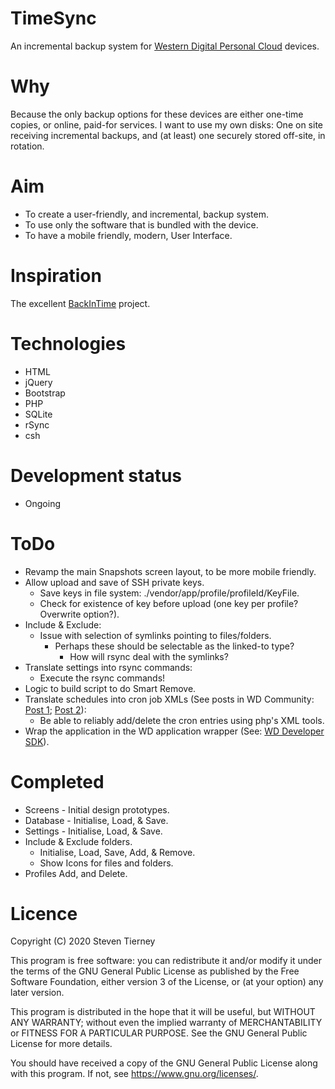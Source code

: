 # TimeSync
An incremental backup system for [Western Digital Personal Cloud](https://shop.westerndigital.com/en-gb/c/nas-and-cloud-storage) devices.

# Why
Because the only backup options for these devices are either one-time copies, or online, paid-for services.
I want to use my own disks: One on site receiving incremental backups, and (at least) one securely stored off-site, in rotation.

# Aim
- To create a user-friendly, and incremental, backup system.
- To use only the software that is bundled with the device.
- To have a mobile friendly, modern, User Interface.

# Inspiration
The excellent [BackInTime](https://github.com/bit-team/backintime) project.

# Technologies
- HTML
- jQuery
- Bootstrap
- PHP
- SQLite
- rSync
- csh

# Development status
- Ongoing

# ToDo
- Revamp the main Snapshots screen layout, to be more mobile friendly.
- Allow upload and save of SSH private keys.
  - Save keys in file system: ./vendor/app/profile/profileId/KeyFile.
  - Check for existence of key before upload (one key per profile? Overwrite option?).
- Include & Exclude:
  - Issue with selection of symlinks pointing to files/folders.
    - Perhaps these should be selectable as the linked-to type?
      - How will rsync deal with the symlinks?
- Translate settings into rsync commands:
  - Execute the rsync commands!
- Logic to build script to do Smart Remove.
- Translate schedules into cron job XMLs (See posts in WD Community: [Post 1](https://community.wd.com/t/crontab-on-mycloud-ex2/98653/21); [Post 2](https://community.wd.com/t/nas-to-usb-automatic-incremental-backup/193625)):
  - Be able to reliably add/delete the cron entries using php's XML tools.
- Wrap the application in the WD application wrapper (See: [WD Developer SDK](https://developer.westerndigital.com/develop/wd/sdk.html#intro)).

# Completed
- Screens - Initial design prototypes.
- Database - Initialise, Load, & Save.
- Settings - Initialise, Load, & Save.
- Include & Exclude folders.
  - Initialise, Load, Save, Add, & Remove.
  - Show Icons for files and folders.
- Profiles Add, and Delete.

# Licence
Copyright (C) 2020 Steven Tierney

This program is free software: you can redistribute it and/or modify
it under the terms of the GNU General Public License as published by
the Free Software Foundation, either version 3 of the License, or
(at your option) any later version.

This program is distributed in the hope that it will be useful,
but WITHOUT ANY WARRANTY; without even the implied warranty of
MERCHANTABILITY or FITNESS FOR A PARTICULAR PURPOSE.  See the
GNU General Public License for more details.

You should have received a copy of the GNU General Public License
along with this program.  If not, see <https://www.gnu.org/licenses/>.
